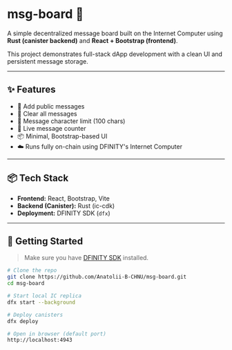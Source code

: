# msg-board 📝

A simple decentralized message board built on the Internet Computer using **Rust (canister backend)** and **React + Bootstrap (frontend)**.

This project demonstrates full-stack dApp development with a clean UI and persistent message storage.

---

## ✨ Features

- 💬 Add public messages
- 🧹 Clear all messages
- 🧾 Message character limit (100 chars)
- 🧮 Live message counter
- 📦 Minimal, Bootstrap-based UI
- ☁️ Runs fully on-chain using DFINITY's Internet Computer

---

## 📦 Tech Stack

- **Frontend:** React, Bootstrap, Vite
- **Backend (Canister):** Rust (ic-cdk)
- **Deployment:** DFINITY SDK (`dfx`)

---

## 🚀 Getting Started

> Make sure you have [DFINITY SDK](https://internetcomputer.org/docs/current/developer-docs/quickstart/local-quickstart) installed.

```bash
# Clone the repo
git clone https://github.com/Anatolii-B-CHNU/msg-board.git
cd msg-board

# Start local IC replica
dfx start --background

# Deploy canisters
dfx deploy

# Open in browser (default port)
http://localhost:4943
